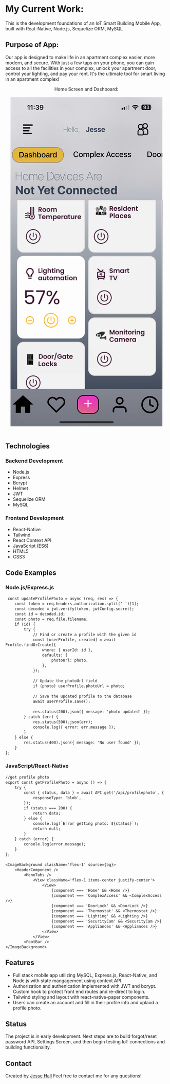 # My Current Work:

This is the development foundations of an IoT Smart Building Mobile App, built with Reat-Native, Node.js, Sequelize ORM, MySQL

## Purpose of App:

Our app is designed to make life in an apartment complex easier, more modern, and secure. With just a few taps on your phone, you can gain access to all the facilities in your complex, unlock your apartment door, control your lighting, and pay your rent. It's the ultimate tool for smart living in an apartment complex!

<div align="center">Home Screen and Dashboard: </div>
<br/>
<div align="center">
<kbd>
<img src="./capture.jpg">
</kbd>
</div>
<br />

## Technologies

### Backend Development

- Node.js
- Express
- Bcrypt
- Helmet
- JWT
- Sequelize ORM
- MySQL

### Frontend Development

- React-Native
- Tailwind
- React Context API
- JavaScript (ES6)
- HTML5
- CSS3

## Code Examples

### Node.js/Express.js

```Node
 const updateProfilePhoto = async (req, res) => {
	const token = req.headers.authorization.split(' ')[1];
	const decoded = jwt.verify(token, jwtConfig.secret);
	const id = decoded.id;
	const photo = req.file.filename;
	if (id) {
		try {
			// Find or create a profile with the given id
			const [userProfile, created] = await Profile.findOrCreate({
				where: { userId: id },
				defaults: {
					photoUrl: photo,
				},
			});

			// Update the photoUrl field
			if (photo) userProfile.photoUrl = photo;

			// Save the updated profile to the database
			await userProfile.save();

			res.status(200).json({ message: 'photo updated' });
		} catch (err) {
			res.status(500).json(err);
			console.log({ error: err.message });
		}
	} else {
		res.status(400).json({ message: 'No user found' });
	}
};

```

### JavaScript/React-Native

```
//get profile photo
export const getProfilePhoto = async () => {
	try {
		const { status, data } = await API.get('/api/profilephoto', {
			responseType: 'blob',
		});
		if (status === 200) {
			return data;
		} else {
			console.log(`Error getting photo: ${status}`);
			return null;
		}
	} catch (error) {
		console.log(error.message);
	}
};

<ImageBackground className='flex-1' source={bg}>
	<HeaderComponent />
		<MenuTabs />
			<View className='flex-1 items-center justify-center'>
				<View>
					{component === 'Home' && <Home />}
					{component === 'ComplexAccess' && <ComplexAccess />}
					{component === 'DoorLock' && <DoorLock />}
					{component === 'Thermostat' && <Thermostat />}
					{component === 'Lighting' && <Lighting />}
					{component === 'SecurityCam' && <SecurityCam />}
					{component === 'Appliances' && <Appliances />}
				</View>
			</View>
		<FootBar />
</ImageBackground>

```

## Features

- Full stack mobile app utilizing MySQL, Express.js, React-Native, and Node.js with state mangagement using context API.
- Authorization and authenication implemented with JWT and bcrypt. Custom hook to protect front end routes and re-direct to login.
- Tailwind styling and layout with react-native-paper components.
- Users can create an account and fill in their profile info and uplaod a profile photo.

## Status

The project is in early development. Next steps are to build forgot/reset password API, Settings Screen, and then begin testing IoT connections and building functionality.

## Contact

Created by [Jesse Hall](https://www.linkedin.com/in/jessehall/)
Feel free to contact me for any questions!

```

```
